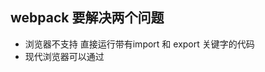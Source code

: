 

## webpack 要解决两个问题

-  浏览器不支持 直接运行带有import 和 export 关键字的代码 
- 现代浏览器可以通过<script type=module>来支持 import export
- ie 8 - 15 不支持 import export 所以不可能运行

## 兼容策略 

- 激进的兼容策略 把代码全放在<script type=module> 里
- 缺点 不被ie8-15支持 且会导致文件请求过多
- 把关键字转译为普通代码 并把所有文件打包成一个文件
- 缺点 需要写复杂的代码来完成这件事情 

## 为什么要跟commonjs 进行区分
-  void 0 等价于 undefined

## import关键字 会变成reruire 函数  export 关键字会变成exports对象
## 本质 esmodule语法变成了commonjs规则

## 把关键字转译为
